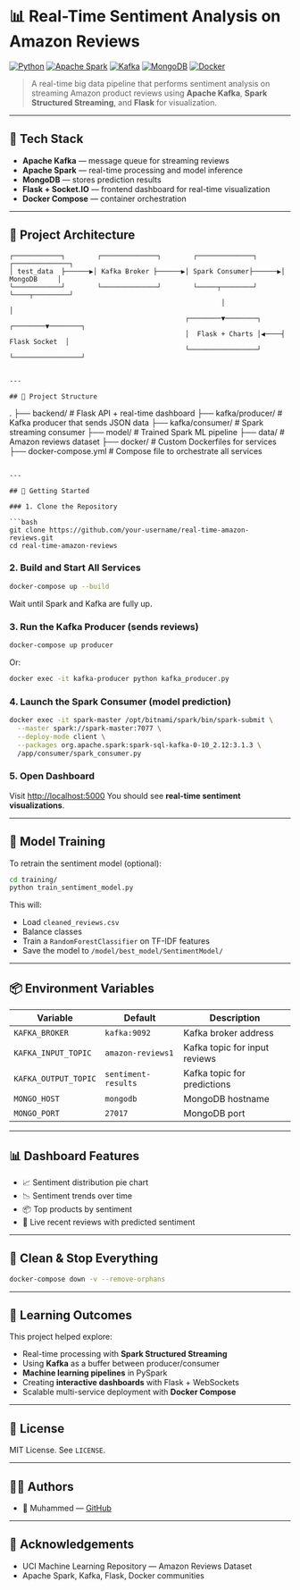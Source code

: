 # 📊 Real-Time Sentiment Analysis on Amazon Reviews

[![Python](https://img.shields.io/badge/python-3.9-blue.svg)](https://www.python.org/)
[![Apache Spark](https://img.shields.io/badge/spark-3.1.3-orange)](https://spark.apache.org/)
[![Kafka](https://img.shields.io/badge/kafka-2.13--3.4.0-black?logo=apachekafka)](https://kafka.apache.org/)
[![MongoDB](https://img.shields.io/badge/mongodb-%2334a853.svg?style=flat&logo=mongodb&logoColor=white)](https://www.mongodb.com/)
[![Docker](https://img.shields.io/badge/docker-ready-blue?logo=docker)](https://www.docker.com/)

> A real-time big data pipeline that performs sentiment analysis on streaming Amazon product reviews using **Apache Kafka**, **Spark Structured Streaming**, and **Flask** for visualization.

---

## 🔧 Tech Stack

- **Apache Kafka** — message queue for streaming reviews
- **Apache Spark** — real-time processing and model inference
- **MongoDB** — stores prediction results
- **Flask + Socket.IO** — frontend dashboard for real-time visualization
- **Docker Compose** — container orchestration

---

## 🧠 Project Architecture

```text
┌────────────┐        ┌──────────────┐        ┌──────────────┐        ┌──────────────┐
│ test_data  ├──────▶│ Kafka Broker ├──────▶│ Spark Consumer├──────▶│   MongoDB     │
└────────────┘        └──────────────┘        └─────┬────────┘        └────┬─────────┘
                                                     │                        │
                                            ┌────────▼────────┐     ┌────────▼────────┐
                                            │  Flask + Charts │◀────┤   Flask Socket  │
                                            └─────────────────┘     └─────────────────┘


---

## 📁 Project Structure

```
.
├── backend/                 # Flask API + real-time dashboard
├── kafka/producer/         # Kafka producer that sends JSON data
├── kafka/consumer/         # Spark streaming consumer
├── model/                  # Trained Spark ML pipeline
├── data/                   # Amazon reviews dataset
├── docker/                 # Custom Dockerfiles for services
├── docker-compose.yml      # Compose file to orchestrate all services
```

---

## 🚀 Getting Started

### 1. Clone the Repository

```bash
git clone https://github.com/your-username/real-time-amazon-reviews.git
cd real-time-amazon-reviews
```

### 2. Build and Start All Services

```bash
docker-compose up --build
```

Wait until Spark and Kafka are fully up.

### 3. Run the Kafka Producer (sends reviews)

```bash
docker-compose up producer
```

Or:

```bash
docker exec -it kafka-producer python kafka_producer.py
```

### 4. Launch the Spark Consumer (model prediction)

```bash
docker exec -it spark-master /opt/bitnami/spark/bin/spark-submit \
  --master spark://spark-master:7077 \
  --deploy-mode client \
  --packages org.apache.spark:spark-sql-kafka-0-10_2.12:3.1.3 \
  /app/consumer/spark_consumer.py
```

### 5. Open Dashboard

Visit [http://localhost:5000](http://localhost:5000)
You should see **real-time sentiment visualizations**.

---

## 🧪 Model Training

To retrain the sentiment model (optional):

```bash
cd training/
python train_sentiment_model.py
```

This will:

* Load `cleaned_reviews.csv`
* Balance classes
* Train a `RandomForestClassifier` on TF-IDF features
* Save the model to `/model/best_model/SentimentModel/`

---

## 📦 Environment Variables

| Variable             | Default             | Description                   |
| -------------------- | ------------------- | ----------------------------- |
| `KAFKA_BROKER`       | `kafka:9092`        | Kafka broker address          |
| `KAFKA_INPUT_TOPIC`  | `amazon-reviews1`   | Kafka topic for input reviews |
| `KAFKA_OUTPUT_TOPIC` | `sentiment-results` | Kafka topic for predictions   |
| `MONGO_HOST`         | `mongodb`           | MongoDB hostname              |
| `MONGO_PORT`         | `27017`             | MongoDB port                  |

---

## 📊 Dashboard Features

* 📈 Sentiment distribution pie chart
* 📉 Sentiment trends over time
* 📦 Top products by sentiment
* 💬 Live recent reviews with predicted sentiment

---

## 🧼 Clean & Stop Everything

```bash
docker-compose down -v --remove-orphans
```

---

## 🧠 Learning Outcomes

This project helped explore:

* Real-time processing with **Spark Structured Streaming**
* Using **Kafka** as a buffer between producer/consumer
* **Machine learning pipelines** in PySpark
* Creating **interactive dashboards** with Flask + WebSockets
* Scalable multi-service deployment with **Docker Compose**

---

## 📝 License

MIT License. See `LICENSE`.

---

## 👨‍💻 Authors

* 👤 Muhammed — [GitHub](https://github.com/ZnitaMohamed4)

---

## 🙏 Acknowledgements

* UCI Machine Learning Repository — Amazon Reviews Dataset
* Apache Spark, Kafka, Flask, Docker communities

```
